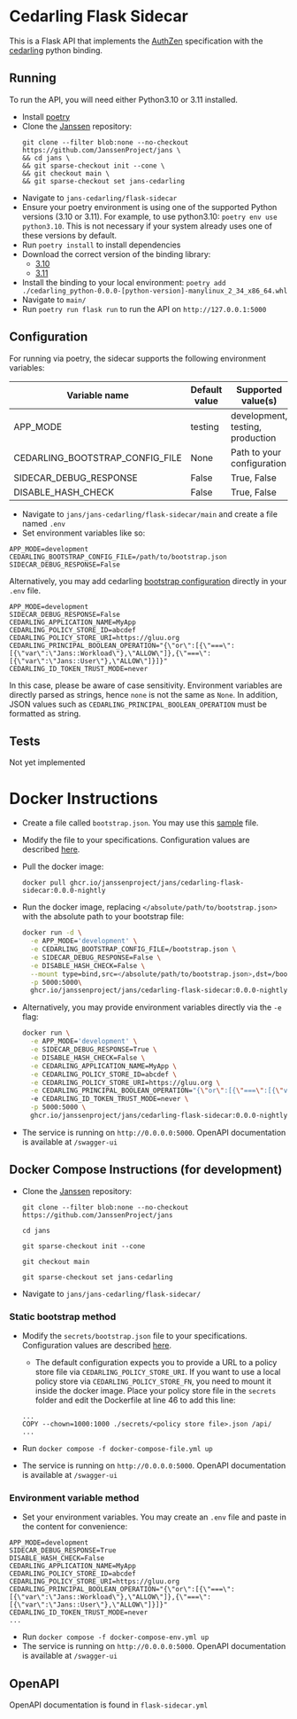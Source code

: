 # Cedarling Flask Sidecar

This is a Flask API that implements the [AuthZen](https://openid.github.io/authzen/) specification with the [cedarling](../) python binding.

## Running

To run the API, you will need either Python3.10 or 3.11 installed.

- Install [poetry](https://python-poetry.org/docs/#installation)
- Clone the [Janssen](https://github.com/JanssenProject/jans) repository:
  ```
  git clone --filter blob:none --no-checkout https://github.com/JanssenProject/jans \
  && cd jans \
  && git sparse-checkout init --cone \
  && git checkout main \
  && git sparse-checkout set jans-cedarling
  ```
- Navigate to `jans-cedarling/flask-sidecar`
- Ensure your poetry environment is using one of the supported Python versions (3.10 or 3.11). For example, to use python3.10: `poetry env use python3.10`. This is not necessary if your system already uses one of these versions by default.
- Run `poetry install` to install dependencies
- Download the correct version of the binding library:
  - [3.10](https://github.com/JanssenProject/jans/releases/download/nightly/cedarling_python-0.0.0-cp310-cp310-manylinux_2_34_x86_64.whl)
  - [3.11](https://github.com/JanssenProject/jans/releases/download/nightly/cedarling_python-0.0.0-cp311-cp311-manylinux_2_34_x86_64.whl)
- Install the binding to your local environment: `poetry add ./cedarling_python-0.0.0-[python-version]-manylinux_2_34_x86_64.whl`
- Navigate to `main/`
- Run `poetry run flask run` to run the API on `http://127.0.0.1:5000`

## Configuration

For running via poetry, the sidecar supports the following environment variables:

| Variable name                   | Default value | Supported value(s)               |
| ------------------------------- | ------------- | -------------------------------- |
| APP_MODE                        | testing       | development, testing, production |
| CEDARLING_BOOTSTRAP_CONFIG_FILE | None          | Path to your configuration       |
| SIDECAR_DEBUG_RESPONSE          | False         | True, False                      |
| DISABLE_HASH_CHECK              | False         | True, False                      |

- Navigate to `jans/jans-cedarling/flask-sidecar/main` and create a file named `.env`
- Set environment variables like so:

```
APP_MODE=development
CEDARLING_BOOTSTRAP_CONFIG_FILE=/path/to/bootstrap.json
SIDECAR_DEBUG_RESPONSE=False
```

Alternatively, you may add cedarling [bootstrap configuration](../docs/cedarling/cedarling-properties.md) directly in your `.env` file.

```
APP_MODE=development
SIDECAR_DEBUG_RESPONSE=False
CEDARLING_APPLICATION_NAME=MyApp
CEDARLING_POLICY_STORE_ID=abcdef
CEDARLING_POLICY_STORE_URI=https://gluu.org
CEDARLING_PRINCIPAL_BOOLEAN_OPERATION="{\"or\":[{\"===\":[{\"var\":\"Jans::Workload\"},\"ALLOW\"]},{\"===\":[{\"var\":\"Jans::User\"},\"ALLOW\"]}]}"
CEDARLING_ID_TOKEN_TRUST_MODE=never
```

In this case, please be aware of case sensitivity. Environment variables are directly parsed as strings, hence `none` is not the same as `None`. In addition, JSON values such as `CEDARLING_PRINCIPAL_BOOLEAN_OPERATION` must be formatted as string.

## Tests

Not yet implemented

# Docker Instructions

- Create a file called `bootstrap.json`. You may use this [sample](https://github.com/JanssenProject/jans/blob/main/jans-cedarling/flask-sidecar/secrets/bootstrap.json) file.
- Modify the file to your specifications. Configuration values are described [here](https://docs.jans.io/head/cedarling/cedarling-properties/).
- Pull the docker image:
  ```
  docker pull ghcr.io/janssenproject/jans/cedarling-flask-sidecar:0.0.0-nightly
  ```
- Run the docker image, replacing `</absolute/path/to/bootstrap.json>` with the absolute path to your bootstrap file:

  ```bash
  docker run -d \
    -e APP_MODE='development' \
    -e CEDARLING_BOOTSTRAP_CONFIG_FILE=/bootstrap.json \
    -e SIDECAR_DEBUG_RESPONSE=False \
    -e DISABLE_HASH_CHECK=False \
    --mount type=bind,src=</absolute/path/to/bootstrap.json>,dst=/bootstrap.json \
    -p 5000:5000\
    ghcr.io/janssenproject/jans/cedarling-flask-sidecar:0.0.0-nightly
  ```

- Alternatively, you may provide environment variables directly via the `-e` flag:

  ```bash
  docker run \
    -e APP_MODE='development' \
    -e SIDECAR_DEBUG_RESPONSE=True \
    -e DISABLE_HASH_CHECK=False \
    -e CEDARLING_APPLICATION_NAME=MyApp \
    -e CEDARLING_POLICY_STORE_ID=abcdef \
    -e CEDARLING_POLICY_STORE_URI=https://gluu.org \
    -e CEDARLING_PRINCIPAL_BOOLEAN_OPERATION="{\"or\":[{\"===\":[{\"var\":\"Jans::Workload\"},\"ALLOW\"]},{\"===\":[{\"var\":\"Jans::User\"},\"ALLOW\"]}]}"
    -e CEDARLING_ID_TOKEN_TRUST_MODE=never \
    -p 5000:5000 \
    ghcr.io/janssenproject/jans/cedarling-flask-sidecar:0.0.0-nightly
  ```
- The service is running on `http://0.0.0.0:5000`. OpenAPI documentation is available at `/swagger-ui`

## Docker Compose Instructions (for development)

- Clone the [Janssen](https://github.com/JanssenProject/jans) repository:

  ```
  git clone --filter blob:none --no-checkout https://github.com/JanssenProject/jans
  ```

  ```
  cd jans
  ```

  ```
  git sparse-checkout init --cone
  ```

  ```
  git checkout main
  ```

  ```
  git sparse-checkout set jans-cedarling
  ```

- Navigate to `jans/jans-cedarling/flask-sidecar/`

### Static bootstrap method

- Modify the `secrets/bootstrap.json` file to your specifications. Configuration values are described [here](../docs/cedarling/cedarling-properties.md).

  - The default configuration expects you to provide a URL to a policy store file via `CEDARLING_POLICY_STORE_URI`. If you want to use a local policy store via `CEDARLING_POLICY_STORE_FN`, you need to mount it inside the docker image. Place your policy store file in the `secrets` folder and edit the Dockerfile at line 46 to add this line:

  ```
  ...
  COPY --chown=1000:1000 ./secrets/<policy store file>.json /api/
  ...
  ```

- Run `docker compose -f docker-compose-file.yml up`
- The service is running on `http://0.0.0.0:5000`. OpenAPI documentation is available at `/swagger-ui`

### Environment variable method

- Set your environment variables. You may create an `.env` file and paste in the content for convenience:

```
APP_MODE=development
SIDECAR_DEBUG_RESPONSE=True
DISABLE_HASH_CHECK=False
CEDARLING_APPLICATION_NAME=MyApp
CEDARLING_POLICY_STORE_ID=abcdef
CEDARLING_POLICY_STORE_URI=https://gluu.org
CEDARLING_PRINCIPAL_BOOLEAN_OPERATION="{\"or\":[{\"===\":[{\"var\":\"Jans::Workload\"},\"ALLOW\"]},{\"===\":[{\"var\":\"Jans::User\"},\"ALLOW\"]}]}"
CEDARLING_ID_TOKEN_TRUST_MODE=never
...
```

- Run `docker compose -f docker-compose-env.yml up`
- The service is running on `http://0.0.0.0:5000`. OpenAPI documentation is available at `/swagger-ui`

## OpenAPI

OpenAPI documentation is found in `flask-sidecar.yml`
